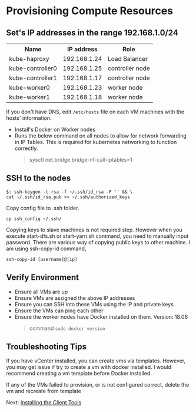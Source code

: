 # Provisioning Compute Resources

## Set's IP addresses in the range 192.168.1.0/24
<table>
 <tr>
 <th>Name</th><th>	IP address</th><th>Role</th>
 </tr>
 <tr>
  <td>kube-haproxy</td><td>192.168.1.24</td><td>Load Balancer</td>
 </tr>
 <tr>
  <td>kube-controller0</td><td>192.168.1.25</td><td>controller node</td>
 </tr>
 <tr>
  <td>kube-controller1</td><td>192.168.1.17</td><td>controller node</td>
 </tr>
 <tr>
  <td>kube-worker0</td><td>192.168.1.23</td><td>worker node</td>
 </tr>
 <tr>
  <td>kube-worker1</td><td>192.168.1.18</td><td>worker node</td>
 </tr>
</table>

If you don't have DNS, edit `/etc/hosts` file on each VM machines with the hosts' information. 

- Install's Docker on Worker nodes
- Runs the below command on all nodes to allow for network forwarding in IP Tables.
  This is required for kubernetes networking to function correctly.
    > sysctl net.bridge.bridge-nf-call-iptables=1


## SSH to the nodes

    $: ssh-keygen -t rsa -f ~/.ssh/id_rsa -P '' && \
    cat ~/.ssh/id_rsa.pub >> ~/.ssh/authorized_keys

Copy config file to .ssh folder. 
    
    cp ssh_config ~/.ssh/

Copying keys to slave machines is not required step. However when you execute start-dfs.sh or start-yarn.sh command, you need to manually input password. There are various way of copying public keys to other machine. I am using ssh-copy-id command, 
  
    ssh-copy-id [username]@[ip]

## Verify Environment

- Ensure all VMs are up
- Ensure VMs are assigned the above IP addresses
- Ensure you can SSH into these VMs using the IP and private keys
- Ensure the VMs can ping each other
- Ensure the worker nodes have Docker installed on them. Version: 18.06
  > command `sudo docker version`

## Troubleshooting Tips

If you have vCenter installed, you can create vms via templates. However, you may get issue if try to create a vm with docker installed. I would recommend creating a vm template before Docker installed. 

If any of the VMs failed to provision, or is not configured correct, delete the vm and recreate from template

Next: [Installing the Client Tools](03-client-tools.md)

